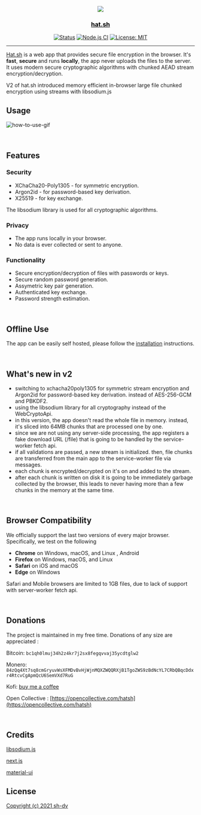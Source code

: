 
<p align="center">
  <a href="#" rel="noopener">
 <img src="https://i.imgur.com/F8nNzHi.png"></a>
</p>

<a href="https://hat.sh" style="color:#000"><h3 align="center">hat.sh</h3></a>

<div align="center">

  [![Status](https://img.shields.io/badge/status-active-success.svg)](#)
  [![Node.js CI](https://github.com/sh-dv/hat.sh/actions/workflows/node.js.yml/badge.svg?branch=master)](https://github.com/sh-dv/hat.sh/actions/workflows/node.js.yml)
  [![License: MIT](https://img.shields.io/badge/license-MIT-blue.svg)](#)


</div>

---

[Hat.sh](https://hat.sh) is a web app that provides secure file encryption in the browser. It's **fast**, **secure** and runs **locally**, the app never uploads the files to the server. It uses modern secure cryptographic algorithms with chunked AEAD stream encryption/decryption.

V2 of hat.sh introduced memory efficient in-browser large file chunked encryption using streams with libsodium.js

## Usage

![how-to-use-gif](https://i.imgur.com/8lofEeB.gif)

<br>

## Features


### Security

- XChaCha20-Poly1305 - for symmetric encryption.
- Argon2id - for password-based key derivation.
- X25519 - for key exchange.

The libsodium library is used for all cryptographic algorithms.


### Privacy

- The app runs locally in your browser.
- No data is ever collected or sent to anyone.​


### Functionality

- Secure encryption/decryption of files with passwords or keys.
- Secure random password generation.
- Assymetric key pair generation.
- Authenticated key exchange.
- Password strength estimation.

<br>

## Offline Use

The app can be easily self hosted, please follow the [installation](https://hat.sh/about/#installation) instructions.

<br>

## What's new in v2

- switching to xchacha20poly1305 for symmetric stream encryption and Argon2id for password-based key derivation. instead of AES-256-GCM and PBKDF2.
- using the libsodium library for all cryptography instead of the WebCryptoApi.
- in this version, the app doesn't read the whole file in memory. instead, it's sliced into 64MB chunks that are processed one by one.
- since we are not using any server-side processing, the app registers a fake download URL (/file) that is going to be handled by the service-worker fetch api.
- if all validations are passed, a new stream is initialized. then, file chunks are transferred from the main app to the 
service-worker file via messages.
- each chunk is encrypted/decrypted on it's on and added to the stream.
- after each chunk is written on disk it is going to be immediately garbage collected by the browser, this leads to never having more than a few chunks in the memory at the same time.

<br>

## Browser Compatibility
We officially support the last two versions of every major browser. Specifically, we test on the following 
-   **Chrome**  on Windows, macOS, and Linux , Android
-   **Firefox**  on Windows, macOS, and Linux
-   **Safari**  on iOS and macOS
-   **Edge**  on Windows

Safari and Mobile browsers are limited to 1GB files, due to lack of support with server-worker fetch api.

<br>

## Donations

The project is maintained in my free time. Donations of any size are appreciated :

Bitcoin: `bc1qh0lmuj34h2z4kr7j2sx8fegqvvaj35ycdtglw2`

Monero: `84zQq4Xt7sq8cmGryuvWsXFMDvBvHjWjnMQXZWQQRXjB1TgoZWS9zBdNcYL7CRbQBqcDdxr4RtcvCgApmQcU6SemVXd7RuG`

Kofi: [buy me a coffee](https://ko-fi.com/shdvapps)

Open Collective : [https://opencollective.com/hatsh](https://opencollective.com/hatsh)

<br>

## Credits

[libsodium.js](https://github.com/jedisct1/libsodium.js)

[next.js](https://nextjs.org/)

[material-ui](https://material-ui.com/)

## License
[Copyright (c) 2021 sh-dv](https://github.com/sh-dv/hat.sh/blob/master/LICENSE)
